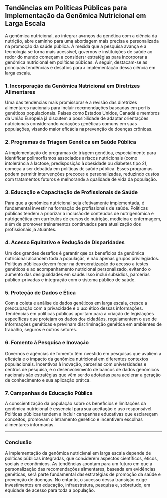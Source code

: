 
## Tendências em Políticas Públicas para Implementação da Genômica Nutricional em Larga Escala

A genômica nutricional, ao integrar avanços da genética com a ciência da nutrição, abre caminho para uma abordagem mais precisa e personalizada na promoção da saúde pública. À medida que a pesquisa avança e a tecnologia se torna mais acessível, governos e instituições de saúde ao redor do mundo começam a considerar estratégias para incorporar a genômica nutricional em políticas públicas. A seguir, destacam-se as principais tendências e desafios para a implementação dessa ciência em larga escala.

### 1. **Incorporação da Genômica Nutricional em Diretrizes Alimentares**

Uma das tendências mais promissoras é a revisão das diretrizes alimentares nacionais para incluir recomendações baseadas em perfis genéticos populacionais. Países como Estados Unidos, Canadá e membros da União Europeia já discutem a possibilidade de adaptar orientações nutricionais considerando variações genéticas comuns em suas populações, visando maior eficácia na prevenção de doenças crônicas.

### 2. **Programas de Triagem Genética em Saúde Pública**

A implementação de programas de triagem genética, especialmente para identificar polimorfismos associados a riscos nutricionais (como intolerância à lactose, predisposição à obesidade ou diabetes tipo 2), começa a ser debatida em políticas de saúde pública. Esses programas podem permitir intervenções precoces e personalizadas, reduzindo custos com tratamentos futuros e melhorando a qualidade de vida da população.

### 3. **Educação e Capacitação de Profissionais de Saúde**

Para que a genômica nutricional seja efetivamente implementada, é fundamental investir na formação de profissionais de saúde. Políticas públicas tendem a priorizar a inclusão de conteúdos de nutrigenômica e nutrigenética em currículos de cursos de nutrição, medicina e enfermagem, além de promover treinamentos continuados para atualização dos profissionais já atuantes.

### 4. **Acesso Equitativo e Redução de Disparidades**

Um dos grandes desafios é garantir que os benefícios da genômica nutricional alcancem toda a população, e não apenas grupos privilegiados. Políticas públicas devem focar na democratização do acesso a testes genéticos e ao acompanhamento nutricional personalizado, evitando o aumento das desigualdades em saúde. Isso inclui subsídios, parcerias público-privadas e integração com o sistema público de saúde.

### 5. **Proteção de Dados e Ética**

Com a coleta e análise de dados genéticos em larga escala, cresce a preocupação com a privacidade e o uso ético dessas informações. Tendências em políticas públicas apontam para a criação de legislações específicas que protejam os dados dos cidadãos, regulamentem o uso de informações genéticas e previnam discriminação genética em ambientes de trabalho, seguros e outros setores.

### 6. **Fomento à Pesquisa e Inovação**

Governos e agências de fomento têm investido em pesquisas que avaliem a eficácia e o impacto da genômica nutricional em diferentes contextos populacionais. Incentivos à inovação, parcerias com universidades e centros de pesquisa, e o desenvolvimento de bancos de dados genômicos nacionais são estratégias que vêm sendo adotadas para acelerar a geração de conhecimento e sua aplicação prática.

### 7. **Campanhas de Educação Pública**

A conscientização da população sobre os benefícios e limitações da genômica nutricional é essencial para sua aceitação e uso responsável. Políticas públicas tendem a incluir campanhas educativas que esclareçam conceitos, promovam o letramento genético e incentivem escolhas alimentares informadas.

---

### **Conclusão**

A implementação da genômica nutricional em larga escala depende de políticas públicas integradas, que considerem aspectos científicos, éticos, sociais e econômicos. As tendências apontam para um futuro em que a personalização das recomendações alimentares, baseada em evidências genéticas, será parte fundamental das estratégias de promoção da saúde e prevenção de doenças. No entanto, o sucesso dessa transição exige investimentos em educação, infraestrutura, pesquisa e, sobretudo, em equidade de acesso para toda a população.
```
